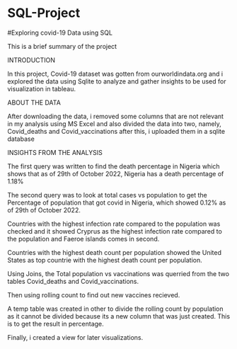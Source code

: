 # SQL-Project
#Exploring covid-19 Data using SQL

This is a brief summary of the project

INTRODUCTION

In this project, Covid-19 dataset was gotten from ourworldindata.org and i explored the data using Sqlite to analyze and gather insights to be used for visualization in
tableau.


ABOUT THE DATA

After downloading the data, i removed some columns that are not relevant in my analysis using MS Excel and also divided the data into two, namely, Covid_deaths and Covid_vaccinations
after this, i uploaded them in a sqlite database

INSIGHTS FROM THE ANALYSIS

The first query was written to find the death percentage in Nigeria which shows that as of 29th of October 2022, Nigeria has a death percentage of 1.18%

The second query was to look at total cases vs population to get the Percentage of population that got covid in Nigeria, which showed 0.12% as of 29th of October 2022.

Countries with the highest infection rate compared to the population was checked and it showed Cryprus as the highest infection rate compared to the population and 
Faeroe islands comes in second.

Countries with the highest death count per population showed the United States as top countrie with the highest death count per population.

Using Joins, the Total population vs vaccinations was querried from the two tables Covid_deaths and Covid_vaccinations.

Then using rolling count to find out new vaccines recieved.  

A temp table was created in other to divide the rolling count by population as it cannot be divided because its a new column that was just created. This is to get the result in percentage.

Finally, i created a view for later visualizations.

